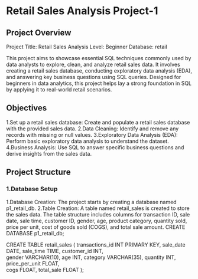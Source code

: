 # Retail Sales Analysis Project-1
## Project Overview
Project Title: Retail Sales Analysis
Level: Beginner
Database: retail

This project aims to showcase essential SQL techniques commonly used by data analysts to explore, clean, and analyze retail sales data. It involves creating a retail sales database, conducting exploratory data analysis (EDA), and answering key business questions using SQL queries. Designed for beginners in data analytics, this project helps lay a strong foundation in SQL by applying it to real-world retail scenarios.
## Objectives
 1.Set up a retail sales database: Create and populate a retail sales database with the provided sales data.
 2.Data Cleaning: Identify and remove any records with missing or null values.
 3.Exploratory Data Analysis (EDA): Perform basic exploratory data analysis to understand the dataset.
 4.Business Analysis: Use SQL to answer specific business questions and derive insights from the sales data.

 ## Project Structure
  ### 1.Database Setup
   1.Database Creation: The project starts by creating a database named p1_retail_db.
   2.Table Creation: A table named retail_sales is created to store the sales data. The table structure includes columns for transaction ID, sale date, sale time, customer ID, gender, age, product category,     quantity sold, price per unit, cost of goods sold (COGS), and total sale amount.
              CREATE DATABASE p1_retail_db;

CREATE TABLE retail_sales
(
    transactions_id INT PRIMARY KEY,
    sale_date DATE,	
    sale_time TIME,
    customer_id INT,	
    gender VARCHAR(10),
    age INT,
    category VARCHAR(35),
    quantity INT,
    price_per_unit FLOAT,	
    cogs FLOAT,
    total_sale FLOAT
);
